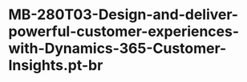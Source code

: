 # MB-280T03-Design-and-deliver-powerful-customer-experiences-with-Dynamics-365-Customer-Insights.pt-br